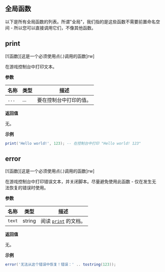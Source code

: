 ## 全局函数

以下是所有全局函数的列表。所谓"全局"，我们指的是这些函数不需要前置命名空间 - 所以您可以直接调用它们，不像其他函数。

## print
[![函数][这是一个必须使用点(.)调用的函数]rw]

在游戏控制台中打印文本。

**参数**

| 名称 | 类型 | 描述 |
| ---- | ---- | ----------- |
| `...` | ... | 要在控制台中打印的值。 |

**返回值**

无。

**示例**

```lua
print('Hello world!', 123); -- 在控制台中打印 "Hello world! 123"
```

## error
[![函数][这是一个必须使用点(.)调用的函数]rw]

在游戏控制台中打印错误文本，并关闭脚本。尽量避免使用此函数 - 仅在发生无法恢复的错误时使用。

**参数**

| 名称 | 类型 | 描述 |
| ---- | ---- | ----------- |
| `text` | string | 阅读 [`print`](api/global-functions?id=print "在游戏控制台中打印文本。") 的文档。 |

**返回值**

无。

**示例**

```lua
error('无法从这个错误中恢复！错误：' .. tostring(123));
```